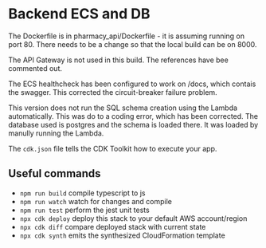 # Backend ECS and DB

The Dockerfile is in pharmacy_api/Dockerfile - it is assuming running on port 80. There needs to be a change so that the local build can be on 8000.

The API Gateway is not used in this build. The references have bee commented out.


The ECS healthcheck has been configured to work on /docs, which contais the swagger. This corrected the circuit-breaker failure problem.

This version does not run the SQL schema creation using the Lambda automatically. This was do to a coding error, which has been corrected. The database used is postgres and the schema is loaded there. It was loaded by manully running the Lambda.




The `cdk.json` file tells the CDK Toolkit how to execute your app.

## Useful commands

* `npm run build`   compile typescript to js
* `npm run watch`   watch for changes and compile
* `npm run test`    perform the jest unit tests
* `npx cdk deploy`  deploy this stack to your default AWS account/region
* `npx cdk diff`    compare deployed stack with current state
* `npx cdk synth`   emits the synthesized CloudFormation template
